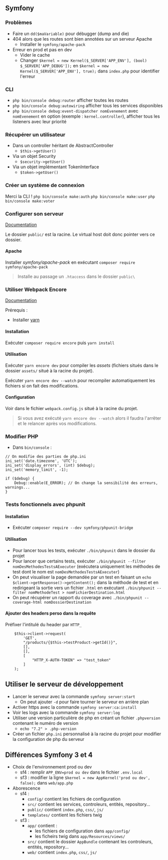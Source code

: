 ## Symfony

### Problèmes

* Faire un `dd($maVariable)` pour débugger (dump and die)
* 404 alors que les routes sont bien annotées sur un serveur Apache
    * Installer le `symfony/apache-pack`
* Erreur en prod et pas en dev
    * Vider le cache
    * Changer `$kernel = new Kernel($_SERVER['APP_ENV'], (bool) $_SERVER['APP_DEBUG']);` en `$kernel = new Kernel($_SERVER['APP_ENV'], true);` dans `index.php` pour identifier l'erreur

### CLI

* `php bin/console debug:router` afficher toutes les routes
* `php bin/console debug:autowiring` afficher tous les services disponibles
* `php bin/console debug:event-dispatcher nomEvenement` avec `nomEvenement` en option (exemple : `kernel.controller`), afficher tous les listeners avec leur priorité

### Récupérer un utilisateur

* Dans un controller héritant de AbstractController
    * `$this->getUser()`
* Via un objet Security
    * `$security->getUser()`
* Via un objet implémentant TokenInterface
    * `$token->getUser()`

### Créer un système de connexion

Merci la CLI !
`php bin/console make:auth`
`php bin/console make:user`
`php bin/console make:voter`

### Configurer son serveur

[Documentation](https://symfony.com/doc/current/setup/web_server_configuration.html)

Le dossier `public/` est la racine. Le virtual host doit donc pointer vers ce dossier.

#### Apache

Installer *symfony/apache-pack* en exécutant `composer require symfony/apache-pack`
>Installe au passage un `.htaccess` dans le dossier `public\`

### Utiliser Webpack Encore

[Documentation](https://symfony.com/doc/current/frontend.html)

Prérequis :
* Installer [yarn](https://yarnpkg.com/fr/)

#### Installation

Exécuter `composer require encore` puis `yarn install`

#### Utilisation

Exécuter `yarn encore dev` pour compiler les *assets* (fichiers situés dans le dossier `assets/` situé à la racine du projet).

Exécuter `yarn encore dev --watch` pour recompiler automatiquement les fichiers si on fait des modifications.

#### Configuration

Voir dans le fichier `webpack.config.js` situé à la racine du projet.
>Si vous avez exécuté `yarn encore dev --watch` alors il faudra l'arrêter et le relancer après vos modifications.

### Modifier PHP

* Dans `bin/console` : 
```
// On modifie des parties de php.ini
ini_set('date.timezone', 'UTC');
ini_set('display_errors', (int) $debug);
ini_set('memory_limit', -1);

if ($debug) {
    Debug::enable(E_ERROR); // On change la sensibilité des erreurs, warnings...
}
```

### Tests fonctionnels avec phpunit

#### Installation

* Exécuter `composer require --dev symfony/phpunit-bridge`

#### Utilisation

* Pour lancer tous les tests, exécuter `./bin/phpunit` dans le dossier du projet
* Pour lancer que certains tests, exécuter `./bin/phpunit --filter nomDesMethodesTestsAExecuter` (exécutera uniquement les méthodes de test dont le nom est `nomDesMethodesTestsAExecuter`)
* On peut visualiser la page demandée par un test en faisant un `echo $client->getResponse()->getContent();` dans la méthode de test et en redirigeant la sortie vers un fichier `.html` en exécutant `./bin/phpunit --filter nomMethodeTest > nomFichierDestination.html`
* On peut récupérer un rapport du coverage avec `./bin/phpunit --coverage-html nomDossierDestination`

#### Ajouter des headers perso dans la requête

Préfixer l'intitulé du header par `HTTP_`

```
    $this->client->request(
        'GET',
        "/products/{$this->testProduct->getId()}",
        [],
        [],
        [
            "HTTP_X-AUTH-TOKEN" => "test_token"
        ]
    );
```

## Utiliser le serveur de développement

* Lancer le serveur avec la commande `symfony server:start`
    * On peut ajouter `-d` pour faire tourner le serveur en arrière plan
* Activer https avec la commande `symfony server:ca:install`
* Voir les logs avec la commande `symfony server:log`
* Utiliser une version particulière de php en créant un fichier `.phpversion` contenant le numéro de version
    * `echo "7.2" > .php-version`
* Créer un fichier `php.ini` personnalisé à la racine du projet pour modifier la configuration de php du serveur

## Différences Symfony 3 et 4

* Choix de l'environnement prod ou dev
    * sf4 : remplir `APP_ENV=prod ou dev` dans le fichier `.env.local`
    * sf3 : modifier la ligne `$kernel = new AppKernel('prod ou dev', false);` dans `web/app.php`
* Aborescence
    * sf4 :
        * `config/`     contient les fichiers de configuration
        * `src/`        contient les services, controleurs, entités, repository...
        * `public/`     contient `index.php`, `css/`, `js/`
        * `templates/`  contient les fichiers twig
    * sf3 : 
        * `app/`    contient :
            * les fichiers de configuration dans `app/config/`
            * les ficheirs twig dans `app/Resources/views/`
        * `src/`    contient le dossier `AppBundle` contenant les controleurs, entités, repository...
        * `web/`    contient `index.php`, `css/`, `js/`